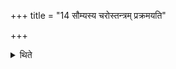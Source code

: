 +++
title = "14 सौम्यस्य चरोस्तन्त्रम् प्रक्रमयति"

+++

<details><summary>थिते</summary>

14. (The Adhvaryu) starts the ritual connected with (the offering of) the rice-pap to Soma.   
</details>
